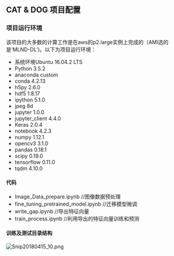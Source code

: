 
## CAT & DOG 项目配置

### 项目运行环境

该项目的大多数的计算工作是在aws的p2.large实例上完成的（AMI选的是‘MLND-DL’)。以下为项目运行环境：

- 系统环境Ubuntu 16.04.2 LTS 
- Python 3.5.2
- anaconda                  custom                  
- conda                     4.2.13                   
- h5py                      2.6.0               
- hdf5                      1.8.17                        
- ipython                   5.1.0                    
- jpeg                      8d                           
- jupyter                   1.0.0                   
- jupyter_client            4.4.0                   
- Keras                     2.0.4                   
- notebook                  4.2.3              
- numpy                     1.12.1                  
- opencv3                   3.1.0                 
- pandas                    0.18.1            
- scipy                     0.19.0            
- tensorflow                0.11.0          
- tqdm                      4.10.0              


#### 代码
- Image_Data_prepare.ipynb //图像数据预处理
- fine_tuning_pretrained_model.ipynb //迁移模型微调
- write_gap.ipynb //导出特征向量
- train_process.ipynb //利用导出的特征向量训练和预测

#### 训练及测试目录结构
![Snip20180415_10.png](attachment:Snip20180415_10.png)
 
